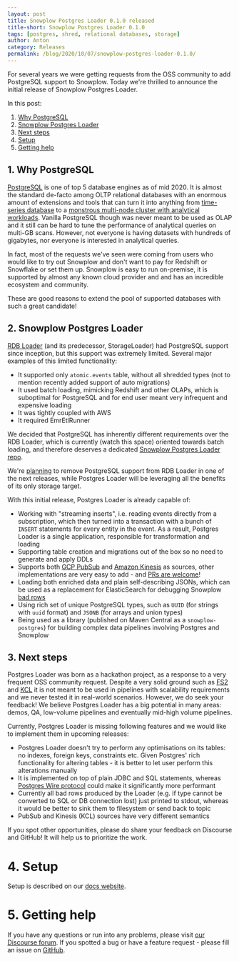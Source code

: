 ```yaml
---
layout: post
title: Snowplow Postgres Loader 0.1.0 released
title-short: Snowplow Postgres Loader 0.1.0
tags: [postgres, shred, relational databases, storage]
author: Anton
category: Releases
permalink: /blog/2020/10/07/snowplow-postgres-loader-0.1.0/
---
```


For several years we were getting requests from the OSS community to add PostgreSQL support to Snowplow.
Today we're thrilled to announce the initial release of Snowplow Postgres Loader.

In this post:

1. [Why PostgreSQL](#why)
2. [Snowplow Postgres Loader](#loader)
3. [Next steps](#next)
4. [Setup](#setup)
5. [Getting help](#help)

<h2 id="why">1. Why PostgreSQL</h2>

[PostgreSQL][postgresql] is one of top 5 database engines as of mid 2020.
It is almost the standard de-facto among OLTP relational databases with an enormous amount of extensions and tools that can turn it into anything from [time-series database][timescale] to a [monstrous multi-node cluster with analytical workloads][citus].
Vanilla PostgreSQL though was never meant to be used as OLAP and it still can be hard to tune the performance of analytical queries on multi-GB scans.
However, not everyone is having datasets with hundreds of gigabytes, nor everyone is interested in analytical queries.

In fact, most of the requests we've seen were coming from users who would like to try out Snowplow and don't want to pay for Redshift or Snowflake or set them up.
Snowplow is easy to run on-premise, it is supported by almost any known cloud provider and and has an incredible ecosystem and community.

These are good reasons to extend the pool of supported databases with such a great candidate!

<h2 id="loader">2. Snowplow Postgres Loader</h2>

[RDB Loader][rdb-loader] (and its predecessor, StorageLoader) had PostgreSQL support since inception, but this support was extremely limited.
Several major examples of this limited functionality:

* It supported only `atomic.events` table, without all shredded types (not to mention recently added support of auto migrations)
* It used batch loading, mimicking Redshift and other OLAPs, which is suboptimal for PostgreSQL and for end user meant very infrequent and expensive loading
* It was tightly coupled with AWS
* It required EmrEtlRunner

We decided that PostgreSQL has inherently different requirements over the RDB Loader, which is currently (watch this space) oriented towards batch loading,
and therefore deserves a dedicated [Snowplow Postgres Loader repo][repo].

We're [planning][remove-pg] to remove PostgreSQL support from RDB Loader in one of the next releases, while Postgres Loader will be leveraging all the benefits of its only storage target.

With this initial release, Postgres Loader is already capable of:

* Working with "streaming inserts", i.e. reading events directly from a subscription, which then turned into a transaction with a bunch of `INSERT` statements for every entity in the event. As a result, Postgres Loader is a single application, responsible for transformation and loading
* Supporting table creation and migrations out of the box so no need to generate and apply DDLs
* Supports both [GCP PubSub][pubsub] and [Amazon Kinesis][kinesis] as sources, other implementations are very easy to add - and [PRs are welcome][repo]!
* Loading both enriched data and plain self-describing JSONs, which can be used as a replacement for ElasticSearch for debugging Snowplow [bad rows][badrows]
* Using rich set of unique PostgreSQL types, such as `UUID` (for strings with `uuid` format) and `JSONB` (for arrays and union types)
* Being used as a library (published on Maven Central as a `snowplow-postgres`) for building complex data pipelines involving Postgres and Snowplow

<h2 id="next">3. Next steps</h2>

Postgres Loader was born as a hackathon project, as a response to a very frequent OSS community request.
Despite a very solid ground such as [FS2][fs2] and [KCL][kcl] it is not meant to be used in pipelines with scalability requirements and we never tested it in real-world scenarios.
However, we do seek your feedback!
We believe Postgres Loader has a big potential in many areas: demos, QA, low-volume pipelines and eventually mid-high volume pipelines.

Currently, Postgres Loader is missing following features and we would like to implement them in upcoming releases:

* Postgres Loader doesn't try to perform any optimisations on its tables: no indexes, foreign keys, constraints etc. Given Postgres' rich functionality for altering tables - it is better to let user perform this alterations manually
* It is implemented on top of plain JDBC and SQL statements, whereas [Postgres Wire protocol][postgres-wire] could make it significantly more performant
* Currently all bad rows produced by the Loader (e.g. if type cannot be converted to SQL or DB connection lost) just printed to stdout, whereas it would be better to sink them to filesystem or send back to topic
* PubSub and Kinesis (KCL) sources have very different semantics

If you spot other opportunities, please do share your feedback on Discourse and GitHub!
It will help us to prioritize the work.

<h1 id="setup">4. Setup</h1>

Setup is described on our [docs website][docs].

<h1 id="help">5. Getting help</h1>

If you have any questions or run into any problems, please visit [our Discourse forum][discourse].
If you spotted a bug or have a feature request - please fill an issue on [GitHub][repo].


[repo]: https://github.com/snowplow-incubator/snowplow-postgres-loader

[postgresql]: https://www.postgresql.org/
[db-engines-ranking]: https://db-engines.com/en/ranking
[timescale]: https://www.timescale.com/
[citus]: https://www.citusdata.com/product/community

[rdb-loader]: https://docs.snowplowanalytics.com/docs/open-source-components-and-applications/snowplow-rdb-loader/
[remove-pg]: https://github.com/snowplow/snowplow-rdb-loader/issues/191
[pubsub]: https://cloud.google.com/pubsub
[kinesis]: https://aws.amazon.com/kinesis/

[postgres-wire]: https://segmentfault.com/a/1190000017136059
[badrows]: https://docs.snowplowanalytics.com/docs/managing-data-quality/understanding-failed-events/
[fs2]: https://fs2.io/
[kcl]: https://github.com/awslabs/amazon-kinesis-client

[docs]: https://docs.snowplowanalytics.com/docs/open-source-components-and-applications/snowplow-postgres-loader/

[discourse]: https://discourse.snowplowanalytics.com/
